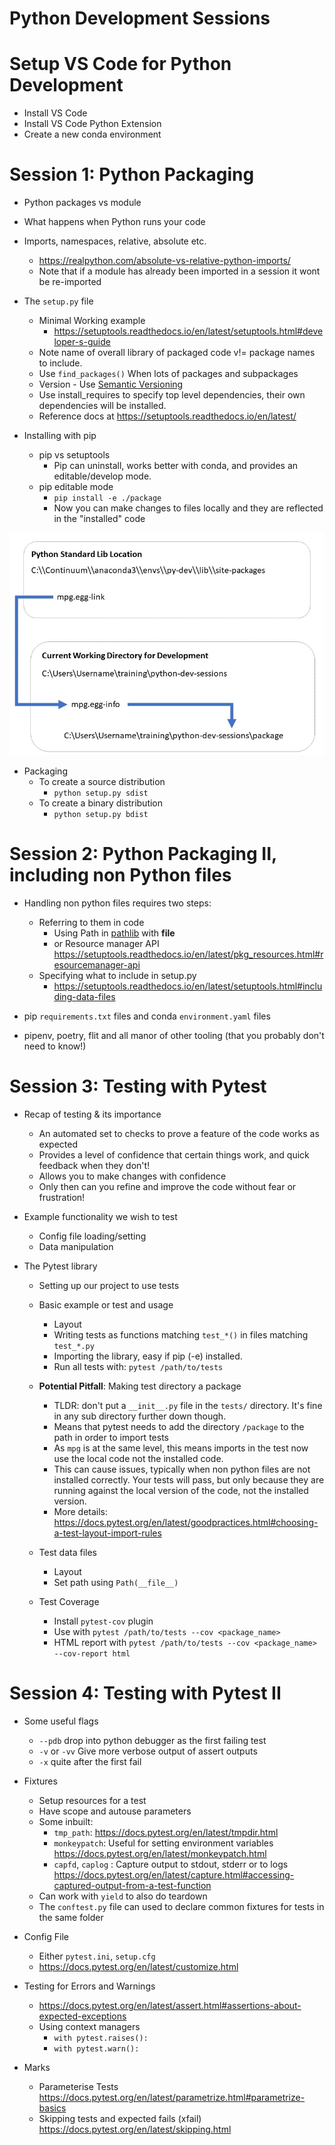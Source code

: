# Python Development Sessions

# Setup VS Code for Python Development

* Install VS Code
* Install VS Code Python Extension
* Create a new conda environment


# Session 1: Python Packaging

* Python packages vs module
* What happens when Python runs your code
* Imports, namespaces, relative, absolute etc.
  * https://realpython.com/absolute-vs-relative-python-imports/
  * Note that if a module has already been imported in a session it wont be re-imported

* The `setup.py` file
  * Minimal Working example
    * https://setuptools.readthedocs.io/en/latest/setuptools.html#developer-s-guide
  * Note name of overall library of packaged code v!= package names to include.
  * Use `find_packages()` When lots of packages and subpackages
  * Version - Use [Semantic Versioning](https://semver.org/)
  * Use install_requires to specify top level dependencies, their own dependencies will be installed.
  * Reference docs at https://setuptools.readthedocs.io/en/latest/

* Installing with pip
  * pip vs setuptools
    * Pip can uninstall, works better with conda, and provides an editable/develop mode.
  * pip editable mode
    * `pip install -e ./package`
    * Now you can make changes to files locally and they are reflected in the "installed" code

![](file/../data/python-egg-link.jpg)

* Packaging
  * To create a source distribution
    * `python setup.py sdist`
  * To create a binary distribution
    * `python setup.py bdist`


# Session 2: Python Packaging II, including non Python files

* Handling non python files requires two steps:
  * Referring to them in code
    * Using Path in [pathlib](https://docs.python.org/3/library/pathlib.html) with __file__
    * or Resource manager API https://setuptools.readthedocs.io/en/latest/pkg_resources.html#resourcemanager-api
  * Specifying what to include in setup.py
    * https://setuptools.readthedocs.io/en/latest/setuptools.html#including-data-files

* pip `requirements.txt` files and conda `environment.yaml` files
* pipenv, poetry, flit and all manor of other tooling (that you probably don't need to know!)

# Session 3: Testing with Pytest

* Recap of testing & its importance
  * An automated set to checks to prove a feature of the code works as expected
  * Provides a level of confidence that certain things work, and quick feedback when they don't!
  * Allows you to make changes with confidence
  * Only then can you refine and improve the code without fear or frustration!

* Example functionality we wish to test
  * Config file loading/setting
  * Data manipulation

* The Pytest library
  * Setting up our project to use tests
  * Basic example or test and usage
    * Layout
    * Writing tests as functions matching `test_*()` in files matching `test_*.py`
    * Importing the library, easy if pip (-e) installed.
    * Run all tests with: `pytest /path/to/tests`

  * **Potential Pitfall**: Making test directory a package
    * TLDR: don't put a `__init__.py` file in the `tests/` directory. It's fine in any sub directory further down though.
    * Means that pytest needs to add the directory `/package` to the path in order to import tests
    * As `mpg` is at the same level, this means imports in the test now use the local code not the installed code.
    * This can cause issues, typically when non python files are not installed correctly. Your tests
  will pass, but only because they are running against the local version of the code, not the
  installed version.
    * More details: https://docs.pytest.org/en/latest/goodpractices.html#choosing-a-test-layout-import-rules

  * Test data files
    * Layout
    * Set path using `Path(__file__)`

  * Test Coverage
    * Install `pytest-cov` plugin
    * Use with `pytest /path/to/tests --cov <package_name>`
    * HTML report with `pytest /path/to/tests --cov <package_name> --cov-report html`


# Session 4: Testing with Pytest II

  * Some useful flags
    * `--pdb` drop into python debugger as the first failing test
    * `-v` or `-vv` Give more verbose output of assert outputs
    * `-x` quite after the first fail

  * Fixtures
    * Setup resources for a test
    * Have scope and autouse parameters
    * Some inbuilt:
      * `tmp_path`: https://docs.pytest.org/en/latest/tmpdir.html
      * `monkeypatch`: Useful for setting environment variables https://docs.pytest.org/en/latest/monkeypatch.html
      * `capfd`, `caplog` : Capture output to stdout, stderr or to logs https://docs.pytest.org/en/latest/capture.html#accessing-captured-output-from-a-test-function
    * Can work with `yield` to also do teardown
    * The `conftest.py` file can used to declare common fixtures for tests in the same folder

  * Config File
    * Either `pytest.ini`, `setup.cfg`
    * https://docs.pytest.org/en/latest/customize.html

  * Testing for Errors and Warnings
    * https://docs.pytest.org/en/latest/assert.html#assertions-about-expected-exceptions
    * Using context managers
      * `with pytest.raises():`
      * `with pytest.warn():`

  * Marks
    * Parameterise Tests https://docs.pytest.org/en/latest/parametrize.html#parametrize-basics
    * Skipping tests and expected fails (xfail) https://docs.pytest.org/en/latest/skipping.html
